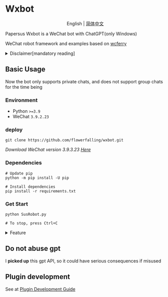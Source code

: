 # Wxbot

<p align="center">
English | <a href="README_zh.md">简体中文</a>
</p>

Papersus Wxbot is a WeChat bot with ChatGPT(only Windows)

WeChat robot framework and examples based on [wcferry](https://github.com/lich0821/WeChatFerry)

<details><summary>Disclaimer[mandatory reading]</summary>

The author of this tool makes no warranty, express or implied, as to the safety, completeness, reliability, validity, correctness, or suitability of this tool, and assumes no responsibility for any direct or indirect loss, liability, claim, demand, or action resulting from the use or misuse of this tool.

The author of this tool reserves the right to modify, update, delete or terminate this tool at any time without prior notice or obligation.

Users of the Tool shall comply with relevant laws and regulations, respect WeChat's copyright and privacy, and shall not infringe upon the legitimate rights and interests of WeChat or other third parties, or engage in any illegal or unethical behavior.

By downloading, installing, running or using the Tool, users of the Tool acknowledge that they have read and agree to this disclaimer. If you have any objection, please stop using the Tool immediately and delete all related files.

</details>

## Basic Usage

Now the bot only supports private chats, and does not support group chats for the time being

### Environment

- Python `>=3.9`
- WeChat `3.9.2.23`

### deploy

```Shell
git clone https://github.com/flowerfalling/wxbot.git
```

_Download WeChat version 3.9.3.23 
[Here](https://github.com/lich0821/WeChatFerry/releases/download/v39.0.12/WeChatSetup-3.9.2.23.exe)_

### Dependencies

```Shell
# Update pip
python -m pip install -U pip

# Install dependencies
pip install -r requirements.txt
```

### Get Start

```Shell
python SusRobot.py

# To stop, press Ctrl+C
```

<details><summary>Feature</summary>

#### Users' command(your friends)

```Text
@菜单  # get the menu
@一言  # get a sentence
@历史上的今天  # get ten events from today in history
@微博/知乎热搜  # get the ten hot searches on Weibo/Zhihu
@星座运势 xxx  # get today's horoscope picture
```

```Text
gpt command:
/xxx  # Talk to GPT
/gpt help  # Get help
/gpt start  # Enable GPT continuous conversation
/gpt end  # Disable GPT continuous conversation
/gpt clear  # Clear current session records
```

```Text
gemini command:
%xxx  # Talk to Gemini
%gemini help  # Get help
%gemini start  # Enable Gemini continuous conversation
%gemini end  # Disable Gemini continuous conversation
%gemini clear  # Clear current session records
```

#### Administrator's command(you)

The following functions are currently available:

- menu
- gpt
- gemini
- hitokoto

Call any of them func

```Text
Administrator documentation
  /help  # Get help
  /state  # View functions' status
  /config  # Reload configuration file
  /disable|enable name1[,name2[...]] func1[,func2[...]]|all  # Enable|Disable someone's permission for some|all functions
  /start|stop func1[,func2[,func3[...]]  # Start|Stop functions
  /admin name  # Transfer administrator's identity
  /quit  # Exit robot
```

_Gimini is not enabled by default, please fill in the token in plugins-info-gemini-token in config.yaml then restart (then enbale it) or use the administrator WeChat to send /config_
</details>

## Do not abuse gpt

I **picked up** this gpt API, so it could have serious consequences if misused

## Plugin development

See at [Plugin Development Guide](./plugins/README.md)
